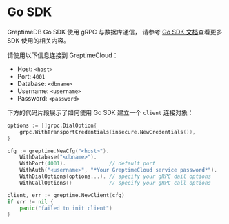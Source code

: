 # Go SDK

GreptimeDB Go SDK 使用 gRPC 与数据库通信，
请参考 [Go SDK 文档](https://docs.greptime.cn/user-guide/clients/sdk-libraries/go)查看更多 SDK 使用的相关内容。

请使用以下信息连接到 GreptimeCloud：

- Host: `<host>`
- Port: `4001`
- Database: `<dbname>`
- Username: `<username>`
- Password: `<password>`

下方的代码片段展示了如何使用 Go SDK 建立一个 `client` 连接对象：

```go
options := []grpc.DialOption{
    grpc.WithTransportCredentials(insecure.NewCredentials()),
}

cfg := greptime.NewCfg("<host>").
    WithDatabase("<dbname>").
    WithPort(4001).              // default port
    WithAuth("<username>", "*Your GreptimeCloud service password*").
    WithDialOptions(options...). // specify your gRPC dail options
    WithCallOptions()            // specify your gRPC call options

client, err := greptime.NewClient(cfg)
if err != nil {
    panic("failed to init client")
}
```

